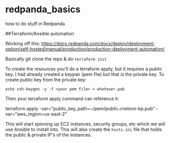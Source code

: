 # redpanda_basics
how to do stuff in Redpanda



##Terraform/Ansible automation

Working off this:
https://docs.redpanda.com/docs/deploy/deployment-option/self-hosted/manual/production/production-deployment-automation/

Basically git clone the repo & do `terraform init`

To create the resources you'll do a terraform apply, but it requires a public key.  I had already created a keypair (pem file) but that is the private key.  To create public key from the private key:

`echo ssh-keygen -y -f <your pem file> > whatever.pub`

Then your terraform apply command can reference it:

terraform apply -var="public_key_path=~/pem/public.cnelson-kp.pub" -var="aws_region=us-east-2"

This will start spinning up EC2 instances, security groups, etc which we will use Ansible to install into.  This will also create the `hosts.ini` file that holds the public & private IP's of the instances.


